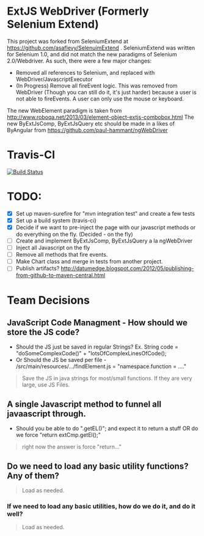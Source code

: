 # ExtJS WebDriver (Formerly Selenium Extend)

This project was forked from SeleniumExtend at https://github.com/asaflevy/SelenuimExtend .  SeleniumExtend was written for Selenium 1.0, and did not match the new paradigms of Selenium 2.0/Webdriver. As such, there were a few major changes:
 - Removed all references to Selenium, and replaced with WebDriver/JavascriptExecutor
 - (In Progress) Remove all fireEvent logic. This was removed from WebDriver (Though you can still do it, it's just harder) because a user is not able to fireEvents. A user can only use the mouse or keyboard.

 The new WebElement paradigm is taken from http://www.roboqa.net/2013/03/element-object-extjs-combobox.html
 The new ByExtJsComp, ByExtJsQuery etc should be made in a likes of ByAngular from https://github.com/paul-hammant/ngWebDriver

# Travis-CI
[![Build Status](https://travis-ci.org/tayloryork/ExtJsWebDriver.png?branch=master)](https://travis-ci.org/tayloryork/ExtJsWebDriver)

# TODO:
- [x] Set up maven-surefire for "mvn integration test" and create a few tests
- [x] Set up a build system (travis-ci)
- [x] Decide if we want to pre-inject the page with our javascript methods or do everything on the fly. (Decided - on the fly)
- [ ] Create and implement ByExtJsComp, ByExtJsQuery a la ngWebDriver
- [ ] Inject all Javascript on the fly
- [ ] Remove all methods that fire events.
- [ ] Make Chart class and merge in tests from another project.
- [ ] Publish artifacts? http://datumedge.blogspot.com/2012/05/publishing-from-github-to-maven-central.html

# Team Decisions
## JavaScript Code Managment - How should we store the JS code?
* Should the JS just be saved in regular Strings? Ex. String code = "doSomeComplexCode()" + "lotsOfComplexLinesOfCode();
* Or Should the JS be saved per file - /src/main/resources/.../findElement.js = "namespace.function = ...."

> Save the JS in java strings for most/small functions. If they are very large, use JS Files.

## A single Javascript method to funnel all javaascript through.
* Should you be able to do ".getEL()"; and expect it to return a stuff OR do we force "return extCmp.getEl();"

> right now the answer is force "return..."

## Do we need to load any basic utility functions? Any of them?
> Load as needed.

### If we need to load any basic utilities, how do we do it, and do it well?
> Load as needed.
